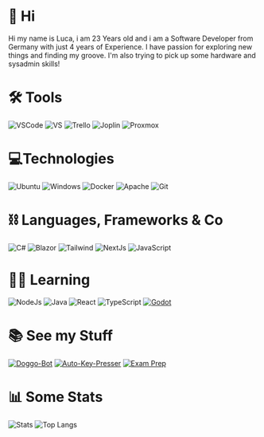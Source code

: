# 👋 Hi

Hi my name is Luca, i am 23 Years old and i am a Software Developer from Germany with just 4 years of Experience. I have passion for exploring new things and finding my groove. I'm also trying to pick up some hardware and sysadmin skills!

# 🛠 Tools

![VSCode](https://img.shields.io/badge/IDE-VS_Code-0078D4?style=for-the-badge&logo=visual%20studio%20code&logoColor=white)
![VS](https://img.shields.io/badge/IDE-Visual_Studio-5C2D91?style=for-the-badge&logo=visual%20studio&logoColor=white)
![Trello](https://img.shields.io/badge/Trello-0052CC?style=for-the-badge&logo=trello&logoColor=white)
![Joplin](https://img.shields.io/badge/Joplin-1071D3?style=for-the-badge&logo=joplin&logoColor=white)
![Proxmox](https://img.shields.io/badge/Proxmox-E57000?style=for-the-badge&logo=proxmox&logoColor=white)

# 💻Technologies

![Ubuntu](https://img.shields.io/badge/Ubuntu-E95420?style=for-the-badge&logo=ubuntu&logoColor=white)
![Windows](https://img.shields.io/badge/Windows-0078D6?style=for-the-badge&logo=windows&logoColor=white)
![Docker](https://img.shields.io/badge/Docker-2496ED?style=for-the-badge&logo=docker&logoColor=white)
![Apache](https://img.shields.io/badge/Apache-D22128?style=for-the-badge&logo=apache&logoColor=white)
![Git](https://img.shields.io/badge/Git-F05032?style=for-the-badge&logo=git&logoColor=white)

# ⛓ Languages, Frameworks & Co

![C#](https://img.shields.io/badge/CSharp-239120?style=for-the-badge&logo=csharp&logoColor=white)
![Blazor](https://img.shields.io/badge/Blazor-512BD4?style=for-the-badge&logo=blazor&logoColor=white)
![Tailwind](https://img.shields.io/badge/Tailwind_CSS-06B6D4?style=for-the-badge&logo=tailwind%20css&logoColor=white)
![NextJs](https://img.shields.io/badge/Next.js-000000?style=for-the-badge&logo=Next.js&logoColor=white)
![JavaScript](https://img.shields.io/badge/JavaScript-F7DF1E?style=for-the-badge&logo=javascript&logoColor=black)


# 👨‍🎓 Learning

![NodeJs](https://img.shields.io/badge/Node.js-339933?style=for-the-badge&logo=Node.js&logoColor=white)
![Java](https://img.shields.io/badge/Java-F80000?style=for-the-badge&logo=Oracle&logoColor=white)
![React](https://img.shields.io/badge/React-61DAFB?style=for-the-badge&logo=React&logoColor=black)
![TypeScript](https://img.shields.io/badge/TypeScript-3178C6?style=for-the-badge&logo=TypeScript&logoColor=white)
[![Godot](https://img.shields.io/badge/Godot-478CBF?style=for-the-badge&logo=GodotEngine&logoColor=white)](https://godotengine.org/)


# 📚 See my Stuff

[![Doggo-Bot](https://github-readme-stats.vercel.app/api/pin/?username=lakayftw&repo=doggo-bot&theme=gruvbox)](https://github.com/LakayFTW/Doggo-Bot)
[![Auto-Key-Presser](https://github-readme-stats.vercel.app/api/pin/?username=lakayftw&repo=auto-presser&theme=gruvbox)](https://github.com/LakayFTW/auto-presser)
[![Exam Prep](https://github-readme-stats.vercel.app/api/pin/?username=lakayftw&repo=exam-prep-fiae-2023&theme=gruvbox)](https://github.com/LakayFTW/exam-prep-fiae-2023)

# 📊 Some Stats

![Stats](https://github-readme-stats.vercel.app/api?username=lakayftw&show_icons=true&theme=gruvbox)
![Top Langs](https://github-readme-stats.vercel.app/api/top-langs/?username=lakayftw&layout=donut&theme=gruvbox)

<!---
LakayFTW/LakayFTW is a ✨ special ✨ repository because its `README.md` (this file) appears on your GitHub profile.
You can click the Preview link to take a look at your changes.
--->
